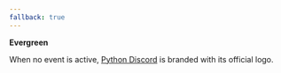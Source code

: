 ```yaml
---
fallback: true
---
```

**Evergreen**

When no event is active, [Python Discord](https://pythondiscord.com/) is branded with its official logo.
